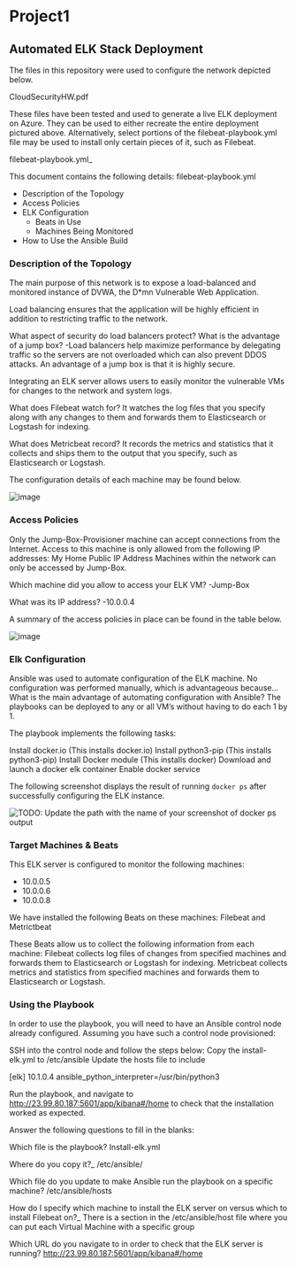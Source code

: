 # Project1

## Automated ELK Stack Deployment

The files in this repository were used to configure the network depicted below.

CloudSecurityHW.pdf

These files have been tested and used to generate a live ELK deployment on Azure. They can be used to either recreate the entire deployment pictured above. Alternatively, select portions of the filebeat-playbook.yml file may be used to install only certain pieces of it, such as Filebeat.

 filebeat-playbook.yml_

This document contains the following details: filebeat-playbook.yml 
- Description of the Topology
- Access Policies
- ELK Configuration
  - Beats in Use
  - Machines Being Monitored
- How to Use the Ansible Build


### Description of the Topology

The main purpose of this network is to expose a load-balanced and monitored instance of DVWA, the D*mn Vulnerable Web Application.

Load balancing ensures that the application will be highly efficient in addition to restricting traffic to the network.

What aspect of security do load balancers protect? What is the advantage of a jump box?
-Load balancers help maximize performance by delegating traffic so the servers are not overloaded which can also prevent DDOS attacks. An advantage of a jump box is that it is highly secure.

Integrating an ELK server allows users to easily monitor the vulnerable VMs for changes to the network and system logs.

What does Filebeat watch for?
It watches the log files that you specify along with any changes to them and forwards them to Elasticsearch or Logstash for indexing.

What does Metricbeat record?
It records the metrics and statistics that it collects and ships them to the output that you specify, such as Elasticsearch or Logstash.

The configuration details of each machine may be found below.

![image](https://user-images.githubusercontent.com/85799340/122127825-c3312880-ce01-11eb-902f-73143678fc27.png)


### Access Policies

Only the Jump-Box-Provisioner machine can accept connections from the Internet. Access to this machine is only allowed from the following IP addresses: 
My Home Public IP Address
Machines within the network can only be accessed by Jump-Box.

Which machine did you allow to access your ELK VM?
-Jump-Box

What was its IP address?
-10.0.0.4

A summary of the access policies in place can be found in the table below.

![image](https://user-images.githubusercontent.com/85799340/122127668-8402d780-ce01-11eb-8059-c6321c7890c4.png)

### Elk Configuration

Ansible was used to automate configuration of the ELK machine. No configuration was performed manually, which is advantageous because...
What is the main advantage of automating configuration with Ansible?
The playbooks can be deployed to any or all VM’s without having to do each 1 by 1.

The playbook implements the following tasks:

Install docker.io (This installs docker.io)
Install python3-pip (This installs python3-pip)
Install Docker module (This installs docker)
Download and launch a docker elk container
Enable docker service

The following screenshot displays the result of running `docker ps` after successfully configuring the ELK instance.


![TODO: Update the path with the name of your screenshot of docker ps output](Images/docker_ps_output.png)

### Target Machines & Beats
This ELK server is configured to monitor the following machines:
- 10.0.0.5
- 10.0.0.6
- 10.0.0.8

We have installed the following Beats on these machines:
Filebeat and Metrictbeat

These Beats allow us to collect the following information from each machine:
Filebeat collects log files of changes from specified machines and forwards them to Elasticsearch or Logstash for indexing.
Metricbeat collects metrics and statistics from specified machines and forwards them to Elasticsearch or Logstash.

### Using the Playbook
In order to use the playbook, you will need to have an Ansible control node already configured. Assuming you have such a control node provisioned: 

SSH into the control node and follow the steps below: 
Copy the install-elk.yml to /etc/ansible
Update the hosts file to include

[elk]
10.1.0.4 ansible_python_interpreter=/usr/bin/python3

Run the playbook, and navigate to http://23.99.80.187:5601/app/kibana#/home to check that the installation worked as expected.

Answer the following questions to fill in the blanks:

Which file is the playbook? Install-elk.yml

Where do you copy it?_
/etc/ansible/

Which file do you update to make Ansible run the playbook on a specific machine? 
/etc/ansible/hosts

How do I specify which machine to install the ELK server on versus which to install Filebeat on?_
There is a section in the /etc/ansible/host file where you can put each Virtual Machine with a specific group

Which URL do you navigate to in order to check that the ELK server is running?
http://23.99.80.187:5601/app/kibana#/home
